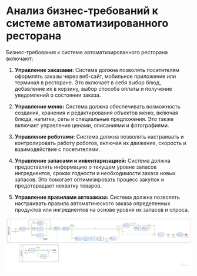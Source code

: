 # Анализ бизнес-требований к системе автоматизированного ресторана

Бизнес-требования к системе автоматизированного ресторана включают:

1. **Управление заказами:** 
   Система должна позволять посетителям оформлять заказы через веб-сайт, мобильное приложение или терминал в ресторане. Это включает в себя выбор блюд, добавление их в корзину, выбор способа оплаты и получение уведомлений о состоянии заказа.

2. **Управление меню:** 
   Система должна обеспечивать возможность создания, хранения и редактирования объектов меню, включая блюда, напитки, сеты и специальные предложения. Это также включает управление ценами, описаниями и фотографиями.

3. **Управление роботами:** 
   Система должна позволять настраивать и контролировать работу роботов, включая их движение, скорость и взаимодействие с посетителями.

4. **Управление запасами и инвентаризацией:** 
   Система должна предоставлять информацию о текущем уровне запасов ингредиентов, сроках годности и необходимости заказа новых запасов. Это помогает оптимизировать процесс закупок и предотвращает нехватку товаров.

5. **Управление правилами автозаказа:** 
   Система должна позволять настраивать правила автоматического заказа определенных продуктов или ингредиентов на основе уровня их запасов и спроса.

![Диаграмма BPMN](docs/diagrams/src/bpmn.png)
